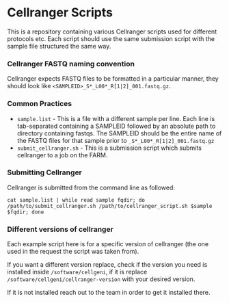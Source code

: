 # Cellranger Scripts

This is a repository containing various Cellranger scripts used for different protocols etc. Each script should use the same submission script with the sample file structured the same way.

### Cellranger FASTQ naming convention
Cellranger expects FASTQ files to be formatted in a particular manner, they should look like `<SAMPLEID>_S*_L00*_R[1|2]_001.fastq.gz`.

### Common Practices
* `sample.list` - This is a file with a different sample per line. Each line is tab-separated containing a SAMPLEID followed by an absolute path to directory containing fastqs. The SAMPLEID should be the entire name of the FASTQ files for that sample prior to `_S*_L00*_R[1|2]_001.fastq.gz`
* `submit_cellranger.sh` - This is a submission script which submits cellranger to a job on the FARM.

### Submitting Cellranger
Cellranger is submitted from the command line as followed:

`cat sample.list | while read sample fqdir; do /path/to/submit_cellranger.sh /path/to/cellranger_script.sh $sample $fqdir; done`

### Different versions of cellranger
Each example script here is for a specific version of cellranger (the one used in the request the script was taken from).

If you want a different version replace, check if the version you need is installed inside `/software/cellgeni`, if it is replace `/software/cellgeni/cellranger-version` with your desired version.

If it is not installed reach out to the team in order to get it installed there.
